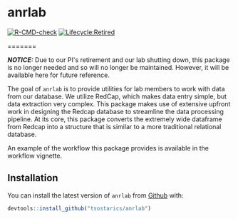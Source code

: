 
# anrlab

<!-- badges: start -->
[![R-CMD-check](https://github.com/tsostarics/anrlab/workflows/R-CMD-check/badge.svg)](https://github.com/tsostarics/anrlab/actions)
[![Lifecycle:Retired](https://img.shields.io/badge/Lifecycle-Retired-d45500)](https://github.com/tsostarics/anrlab)
<!-- badges: end -->
=======

***NOTICE:*** Due to our PI's retirement and our lab shutting down, this package
is no longer needed and so will no longer be maintained. However, it will be
available here for future reference.

The goal of `anrlab` is to provide utilities for lab members to work with data 
from our database. We utilize RedCap, which makes data entry simple, but data 
extraction very complex. This package makes use of extensive upfront work in
designing the Redcap database to streamline the data processing pipeline. At its
core, this package converts the extremely wide dataframe from Redcap into a
structure that is similar to a more traditional relational database. 

An example of the workflow this package provides is available in the workflow
vignette.

## Installation

You can install the latest version of `anrlab` from [Github](https://github.com/tsostarics/anrlab) with:

``` r
devtools::install_github("tsostarics/anrlab")
```


